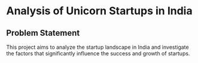 # Analysis of Unicorn Startups in India

## Problem Statement
This project aims to analyze the startup landscape in India and investigate the factors that significantly influence the success and growth of startups.

